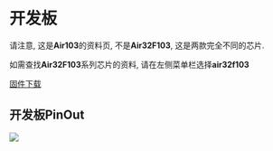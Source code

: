 # 开发板

请注意, 这是**Air103**的资料页, 不是**Air32F103**, 这是两款完全不同的芯片.

如需查找**Air32F103**系列芯片的资料, 请在左侧菜单栏选择**air32f103**

[固件下载](https://gitee.com/openLuat/LuatOS/releases)

## 开发板PinOut

![](https://cdn.openluat-luatcommunity.openluat.com/images/20220329175509546_air103_evb_pinout[1].png)
